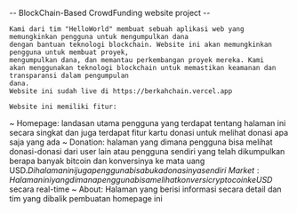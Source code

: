 -- BlockChain-Based CrowdFunding website project --
    
    Kami dari tim "HelloWorld" membuat sebuah aplikasi web yang memungkinkan pengguna untuk mengumpulkan dana
    dengan bantuan teknologi blockchain. Website ini akan memungkinkan pengguna untuk membuat proyek, 
    mengumpulkan dana, dan memantau perkembangan proyek mereka. Kami
    akan menggunakan teknologi blockchain untuk memastikan keamanan dan transparansi dalam pengumpulan
    dana.
    Website ini sudah live di https://berkahchain.vercel.app

    Website ini memiliki fitur:
~ Homepage: landasan utama pengguna yang terdapat tentang halaman ini secara singkat dan juga terdapat fitur kartu donasi untuk melihat donasi apa saja yang ada
~ Donation: halaman yang dimana pengguna bisa melihat donasi-donasi dari user lain atau pengguna sendiri yang telah dikumpulkan berapa banyak bitcoin dan konversinya ke mata uang USD$. Di halaman ini juga pengguna bisa buka donasinya sendiri
~ Market: Halaman ini yang dimana pengguna bisa melihat konversi cryptocoin ke USD$ secara real-time
~ About: Halaman yang berisi informasi secara detail dan tim yang dibalik pembuatan homepage ini
    
